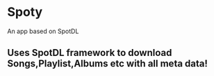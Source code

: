 # Spoty
An app based on SpotDL
## Uses SpotDL framework to download Songs,Playlist,Albums etc with all meta data!
